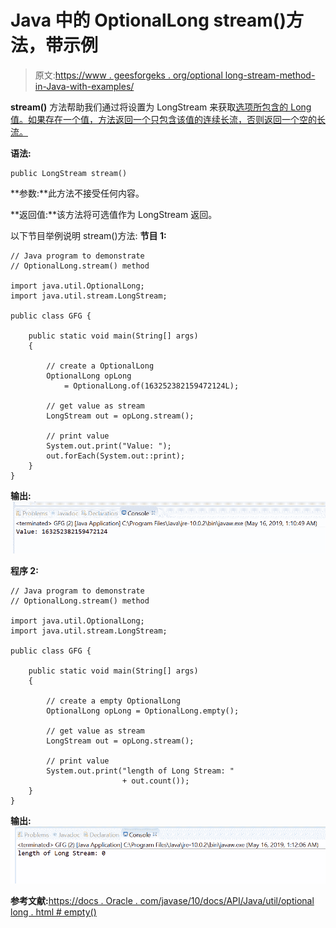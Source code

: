 # Java 中的 OptionalLong stream()方法，带示例

> 原文:[https://www . geesforgeks . org/optional long-stream-method-in-Java-with-examples/](https://www.geeksforgeeks.org/optionallong-stream-method-in-java-with-examples/)

**stream()** 方法帮助我们通过将设置为 LongStream 来获取[选项所包含的 Long 值。如果存在一个值，方法返回一个只包含该值的连续长流，否则返回一个空的长流。](https://www.geeksforgeeks.org/tag/java-optionallong/)

**语法:**

```
public LongStream stream()

```

**参数:**此方法不接受任何内容。

**返回值:**该方法将可选值作为 LongStream 返回。

以下节目举例说明 stream()方法:
**节目 1:**

```
// Java program to demonstrate
// OptionalLong.stream() method

import java.util.OptionalLong;
import java.util.stream.LongStream;

public class GFG {

    public static void main(String[] args)
    {

        // create a OptionalLong
        OptionalLong opLong
            = OptionalLong.of(163252382159472124L);

        // get value as stream
        LongStream out = opLong.stream();

        // print value
        System.out.print("Value: ");
        out.forEach(System.out::print);
    }
}
```

**输出:**
![](img/03f718ff96765e2a04c835c0df791041.png)

**程序 2:**

```
// Java program to demonstrate
// OptionalLong.stream() method

import java.util.OptionalLong;
import java.util.stream.LongStream;

public class GFG {

    public static void main(String[] args)
    {

        // create a empty OptionalLong
        OptionalLong opLong = OptionalLong.empty();

        // get value as stream
        LongStream out = opLong.stream();

        // print value
        System.out.print("length of Long Stream: "
                         + out.count());
    }
}
```

**输出:**
![](img/2fe4a2430358c66c6ba6e0f8bc5d3118.png)

**参考文献:**[https://docs . Oracle . com/javase/10/docs/API/Java/util/optional long . html # empty()](https://docs.oracle.com/javase/10/docs/api/java/util/OptionalLong.html#empty())